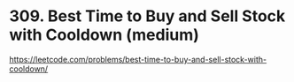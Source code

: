 # 309. Best Time to Buy and Sell Stock with Cooldown (medium)

https://leetcode.com/problems/best-time-to-buy-and-sell-stock-with-cooldown/
